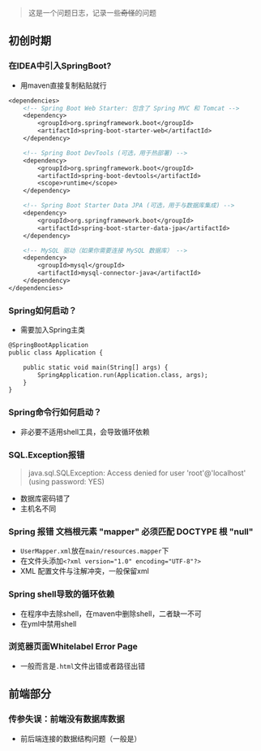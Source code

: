 > 这是一个问题日志，记录一些~~奇怪~~的问题

## 初创时期

### 在IDEA中引入SpringBoot?
* 用maven直接复制粘贴就行
```dtd
<dependencies>
    <!-- Spring Boot Web Starter: 包含了 Spring MVC 和 Tomcat -->
    <dependency>
        <groupId>org.springframework.boot</groupId>
        <artifactId>spring-boot-starter-web</artifactId>
    </dependency>

    <!-- Spring Boot DevTools (可选，用于热部署) -->
    <dependency>
        <groupId>org.springframework.boot</groupId>
        <artifactId>spring-boot-devtools</artifactId>
        <scope>runtime</scope>
    </dependency>

    <!-- Spring Boot Starter Data JPA (可选，用于与数据库集成) -->
    <dependency>
        <groupId>org.springframework.boot</groupId>
        <artifactId>spring-boot-starter-data-jpa</artifactId>
    </dependency>

    <!-- MySQL 驱动（如果你需要连接 MySQL 数据库） -->
    <dependency>
        <groupId>mysql</groupId>
        <artifactId>mysql-connector-java</artifactId>
    </dependency>
</dependencies>

```

### Spring如何启动？
* 需要加入Spring主类
```dtd
@SpringBootApplication
public class Application {

    public static void main(String[] args) {
        SpringApplication.run(Application.class, args);
    }
}
```

### Spring命令行如何启动？
* 非必要不适用shell工具，会导致循环依赖

### SQL.Exception报错
> java.sql.SQLException: Access denied for user 'root'@'localhost' (using password: YES)

* 数据库密码错了
* 主机名不同

### Spring 报错 文档根元素 "mapper" 必须匹配 DOCTYPE 根 "null"
* `UserMapper.xml`放在`main/resources.mapper`下
* 在文件头添加`<?xml version="1.0" encoding="UTF-8"?>`
* XML 配置文件与注解冲突，一般保留xml

### Spring shell导致的循环依赖
* 在程序中去除shell，在maven中删除shell，二者缺一不可
* 在yml中禁用shell

### 浏览器页面Whitelabel Error Page
* 一般而言是`.html`文件出错或者路径出错


## 前端部分
### 传参失误：前端没有数据库数据
* 前后端连接的数据结构问题（一般是）


